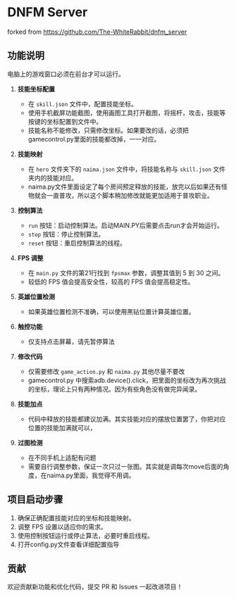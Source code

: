 # DNFM Server
forked from https://github.com/The-WhiteRabbit/dnfm_server

## 功能说明
电脑上的游戏窗口必须在前台才可以运行。
1. **技能坐标配置**
   - 在 `skill.json` 文件中，配置技能坐标。
   - 使用手机截屏功能截图，使用画图工具打开截图，将摇杆，攻击，技能等按键的坐标配置到文件中。
   - 技能名称不能修改，只需修改坐标。如果要改的话，必须把 gamecontrol.py里面的技能都改掉，一一对应。

2. **技能映射**
   - 在 `hero` 文件夹下的 `naima.json` 文件中，将技能名称与 `skill.json` 文件夹内的技能对应。
   - naima.py文件里面设定了每个房间预定释放的技能，放完以后如果还有怪物就会一直普攻，所以这个脚本稍加修改就能更加适用于普攻职业。
3. **控制算法**
   - `run` 按钮：启动控制算法。启动MAIN.PY后需要点击run才会开始运行。
   - `stop` 按钮：停止控制算法。
   - `reset` 按钮：重启控制算法的线程。

4. **FPS 调整**
   - 在 `main.py` 文件的第21行找到 `fpsmax` 参数，调整其值到 5 到 30 之间。
   - 较低的 FPS 值会提高安全性，较高的 FPS 值会提高稳定性。

5. **英雄位置检测**
   - 如果英雄位置检测不准确，可以使用黑钻位置计算英雄位置。

6. **触控功能**
   - 仅支持点击屏幕，请先暂停算法

7. **修改代码**
   - 仅需要修改 `game_action.py` 和 `naima.py` 其他尽量不要改
   -  gamecontrol.py 中搜索adb.device().click，把里面的坐标改为再次挑战的坐标，理论上只有两种情况。因为有些角色没有做完异闻录。
7. **技能加点**
   - 代码中释放的技能都建议加满。其实技能对应的摆放位置罢了，你把对应位置的技能加满就可以，

8. **过图检测**
   - 在不同手机上适配有问题
   - 需要自行调整参数，保证一次只过一张图。其实就是调每次move后面的角度，在naima.py里面，我觉得不用调。

## 项目启动步骤

1. 确保正确配置技能对应的坐标和技能映射。
2. 调整 FPS 设置以适应你的需求。
3. 使用控制按钮运行或停止算法，必要时重启线程。
4. 打开config.py文件查看详细配置指导

## 贡献

欢迎贡献新功能和优化代码，提交 PR 和 Issues 一起改进项目！

